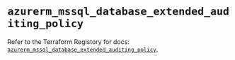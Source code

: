 # `azurerm_mssql_database_extended_auditing_policy`

Refer to the Terraform Registory for docs: [`azurerm_mssql_database_extended_auditing_policy`](https://registry.terraform.io/providers/hashicorp/azurerm/3.67.0/docs/resources/mssql_database_extended_auditing_policy).

